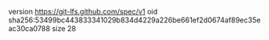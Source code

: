version https://git-lfs.github.com/spec/v1
oid sha256:53499bc443833341029b834d4229a226be661ef2d0674af89ec35eac30ca0788
size 28
